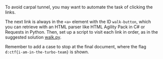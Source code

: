To avoid carpal tunnel, you may want to automate the task of clicking the links.

The next link is always in the `<a>` element with the ID `walk-button`, which you can retrieve with an HTML parser like HTML Agility Pack in C# or Requests in Python. Then, set up a script to visit each link in order, as in the suggested solution [walk.py](walk.py).

Remember to add a case to stop at the final document, where the flag `d:ctf{i-am-in-the-turbo-team}` is shown.